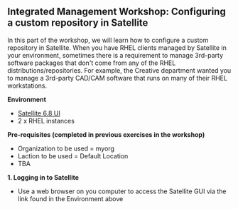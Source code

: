 Integrated Management Workshop: Configuring a custom repository in Satellite
----------------------------------------------------------------------------

In this part of the workshop, we will learn how to configure a custom repository in Satellite. When you have RHEL clients managed by Satellite in your environment, sometimes there is a requirement to manage 3rd-party software packages that don't come from any of the RHEL distributions/repositories. For example, the Creative department wanted you to manage a 3rd-party CAD/CAM software that runs on many of their RHEL workstations.

**Environment**
- [Satellite 6.8 UI](https://www.link-to-sat-web-gui.com)
- 2 x RHEL instances

**Pre-requisites (completed in previous exercises in the workshop)**
- Organization to be used = myorg
- Laction to be used = Default Location
- TBA

**1. Logging in to Satellite**
- Use a web browser on you computer to access the Satellite GUI via the link found in the Environment above






